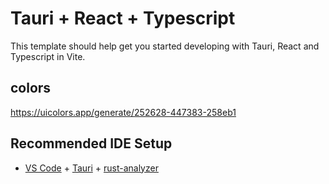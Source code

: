 # Tauri + React + Typescript

This template should help get you started developing with Tauri, React and Typescript in Vite.

## colors

https://uicolors.app/generate/252628-447383-258eb1



## Recommended IDE Setup

- [VS Code](https://code.visualstudio.com/) + [Tauri](https://marketplace.visualstudio.com/items?itemName=tauri-apps.tauri-vscode) + [rust-analyzer](https://marketplace.visualstudio.com/items?itemName=rust-lang.rust-analyzer)
